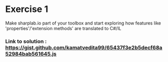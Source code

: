 # Exercise 1
Make sharplab.io part of your toolbox and start exploring how features like 'properties'/'extension methods' are translated to C#/IL
### Link to solution : https://gist.github.com/kamatvedita99/65437f3e2b5decf68a52984bab561645.js
